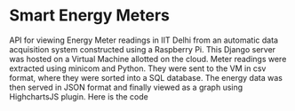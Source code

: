 # Smart Energy Meters
API for viewing Energy Meter readings in IIT Delhi from an automatic data acquisition system constructed using a Raspberry Pi.
This Django server was hosted on a Virtual Machine allotted on the cloud.
Meter readings were extracted using minicom and Python.
They were sent to the VM in csv format, where they were sorted into a SQL database.
The energy data was then served in JSON format and finally viewed as a graph using HighchartsJS plugin.
Here is the code

